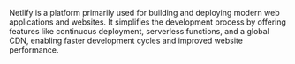 Netlify is a platform primarily used for building and deploying modern web applications and websites. It simplifies the development process by offering features like continuous deployment, serverless functions, and a global CDN, enabling faster development cycles and improved website performance. 
